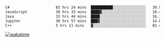 <!--START_SECTION:waka-->

```txt
C#                     83 hrs 24 mins  ██████████░░░░░░░░░░░░░░░   39.92 %
JavaScript             38 hrs 33 mins  ████▓░░░░░░░░░░░░░░░░░░░░   18.46 %
Java                   33 hrs 44 mins  ████░░░░░░░░░░░░░░░░░░░░░   16.15 %
Jupyter                30 hrs 57 mins  ███▓░░░░░░░░░░░░░░░░░░░░░   14.82 %
C++                    5 hrs 11 mins   ▓░░░░░░░░░░░░░░░░░░░░░░░░   02.48 %
```

<!--END_SECTION:waka-->
[![wakatime](https://wakatime.com/badge/user/6c2f442e-41b4-42e3-bc06-d5d8203ad1da.svg)](https://wakatime.com/@6c2f442e-41b4-42e3-bc06-d5d8203ad1da)
